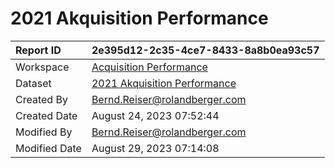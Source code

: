 



# 2021 Akquisition Performance

|Report ID|2e395d12-2c35-4ce7-8433-8a8b0ea93c57|
| :--- | :--- |
|Workspace|[Acquisition Performance](../Workspaces/Acquisition-Performance.md)|
|Dataset|[2021 Akquisition Performance](../Datasets/2021-Akquisition-Performance.md)|
|Created By|Bernd.Reiser@rolandberger.com|
|Created Date|August 24, 2023 07:52:44|
|Modified By|Bernd.Reiser@rolandberger.com|
|Modified Date|August 29, 2023 07:14:08|

